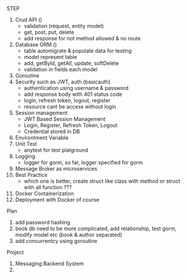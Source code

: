 STEP
1. Crud API ()
    - validation (request, entity model)
    - get, post, put, delete
    - add response for not method allowed & no route
2. Database ORM ()
    - table automigrate & populate data for testing
    - model represent table
    - add, getById, getAll, update, softDelete
    - validation in fields each model
3. Goroutine
4. Security such as JWT, auth (basicauth)
    - authentication using username & password
    - add response body with 401 status code
    - login, refresh token, logout, register
    - resource cant be access without login
5. Session management
    - JWT Based Session Management
    - Login, Register, Refresh Token, Logout
    - Credential stored in DB
6. Environtment Variable
7. Unit Test
    - anytest for test platground
8. Logging
    - logger for gorm, so far, logger specified for gorm
9. Message Broker as microservices
10. Best Practice
    - which one is better, create struct like class with method or struct with all function ???
11. Docker Containerization
12. Deployment with Docker of course


Plan
1. add password hashing
2. book db need to be more complicated, add relationship, test gorm, modify model etc (book & author separated)
3. add concurrentcy using goroutine

Project
1. Messaging Backend System
2. 